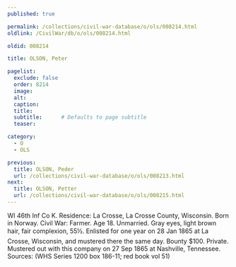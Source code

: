 ```yaml
---
published: true

permalink: /collections/civil-war-database/o/ols/008214.html
oldlink: /CivilWar/db/o/ols/008214.html

oldid: 008214

title: OLSON, Peter

pagelist:
  exclude: false
  order: 8214
  image: 
  alt:
  caption:
  title:
  subtitle:      # Defaults to page subtitle
  teaser:

category: 
  - O 
  - OLS

previous:
  title: OLSON, Peder
  url: /collections/civil-war-database/o/ols/008213.html  
next:
  title: OLSON, Petter
  url: /collections/civil-war-database/o/ols/008215.html   
---
```

WI 46th Inf Co K. Residence: La Crosse, La Crosse County, Wisconsin. Born in Norway. Civil War: Farmer. Age 18. Unmarried. Gray eyes, light brown hair, fair complexion, 5&#146;5&frac12;&#148;. Enlisted for one year on 28 Jan 1865 at La Crosse, Wisconsin, and mustered there the same day. Bounty $100. Private. Mustered out with this company on 27 Sep 1865 at Nashville, Tennessee. Sources: (WHS Series 1200 box 186-11; red book vol 51)